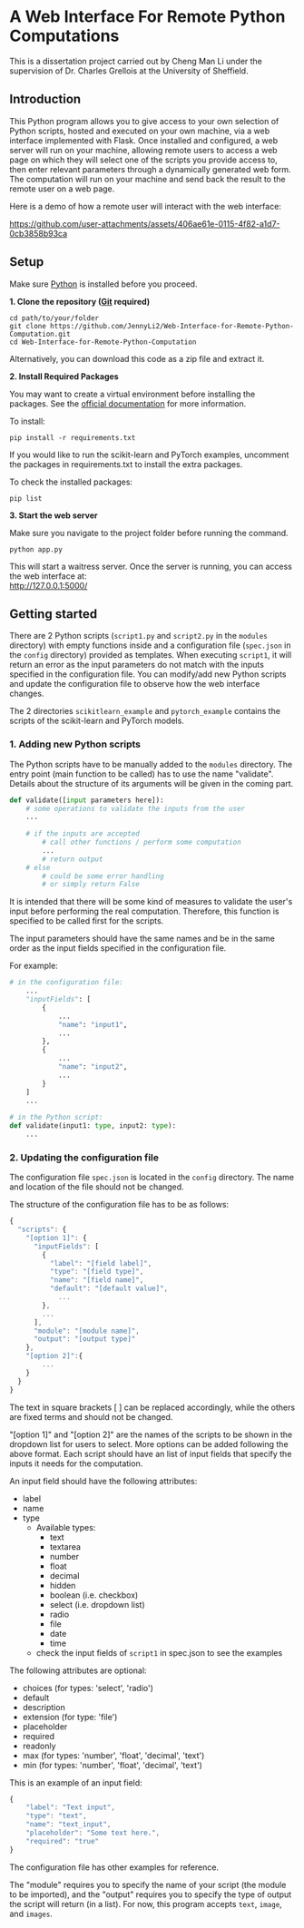 # A Web Interface For Remote Python Computations

This is a dissertation project carried out by Cheng Man Li under the supervision of Dr. Charles Grellois at the University of Sheffield.

## Introduction
This Python program allows you to give access to your own selection of Python scripts, hosted and executed on your own machine, via a web interface implemented with Flask.
Once installed and configured, a web server will run on your machine, allowing remote users to access a web page on which they will select one of the scripts you provide access to,
then enter relevant parameters through a dynamically generated web form. The computation will run on your machine and send back the result to the remote user on a web page.

Here is a demo of how a remote user will interact with the web interface:    



https://github.com/user-attachments/assets/406ae61e-0115-4f82-a1d7-0cb3858b93ca






## Setup
Make sure [Python](https://www.python.org/downloads/) is installed before you proceed.

**1. Clone the repository ([Git](https://git-scm.com/downloads) required)**
```
cd path/to/your/folder
git clone https://github.com/JennyLi2/Web-Interface-for-Remote-Python-Computation.git
cd Web-Interface-for-Remote-Python-Computation
```
Alternatively, you can download this code as a zip file and extract it.

**2. Install Required Packages**

You may want to create a virtual environment before installing the packages. See the [official documentation](https://packaging.python.org/en/latest/guides/installing-using-pip-and-virtual-environments/#create-and-use-virtual-environments) for more information.

To install:
```
pip install -r requirements.txt
```

If you would like to run the scikit-learn and PyTorch examples, uncomment the packages in requirements.txt to install the extra packages.

To check the installed packages:
```
pip list
```

**3. Start the web server**

Make sure you navigate to the project folder before running the command.
```
python app.py
```
This will start a waitress server. Once the server is running, you can access the web interface at:    
http://127.0.0.1:5000/

## Getting started

There are 2 Python scripts (`script1.py` and `script2.py` in the `modules` directory) with empty functions inside and a configuration file (`spec.json` in the `config` directory) provided as templates. When executing `script1`, it will return an error as the input parameters do not match with the inputs specified in the configuration file. You can modify/add new Python scripts and update the configuration file to observe how the web interface changes.

The 2 directories `scikitlearn_example` and `pytorch_example` contains the scripts of the scikit-learn and PyTorch models.

### 1. Adding new Python scripts   
The Python scripts have to be manually added to the `modules` directory. The entry point (main function to be called) has to use the name "validate". Details about the structure of its arguments will be given in the coming part.

```python
def validate([input parameters here]):
    # some operations to validate the inputs from the user
    ...
    
    # if the inputs are accepted
        # call other functions / perform some computation
        ...
        # return output
    # else
        # could be some error handling
        # or simply return False
```
It is intended that there will be some kind of measures to validate the user's input before performing the real computation. Therefore, this function is specified to be called first for the scripts.

The input parameters should have the same names and be in the same order as the input fields specified in the configuration file.

For example:
```python
# in the configuration file:
    ...
    "inputFields": [
        {
            ...
            "name": "input1",
            ...
        },
        {
            ...
            "name": "input2",
            ...
        }
    ]
    ...
    
# in the Python script:
def validate(input1: type, input2: type):
    ...
```

### 2. Updating the configuration file   
The configuration file `spec.json` is located in the `config` directory. The name and location of the file should not be changed.

The structure of the configuration file has to be as follows:
```javascript
{
  "scripts": {
    "[option 1]": {
      "inputFields": [
        {
          "label": "[field label]",
          "type": "[field type]",
          "name": "[field name]",
          "default": "[default value]",
            ...
        }, 
        ...
      ],
      "module": "[module name]",
      "output": "[output type]"
    },
    "[option 2]":{
        ...
    }
  }
}
```
The text in square brackets [ ] can be replaced accordingly, while the others are fixed terms and should not be changed.

"[option 1]" and "[option 2]" are the names of the scripts to be shown in the dropdown list for users to select. More options can be added following the above format. Each script should have an list of input fields that specify the inputs it needs for the computation.

An input field should have the following attributes:
* label
* name
* type
  * Available types: 
    * text
    * textarea
    * number
    * float
    * decimal
    * hidden
    * boolean (i.e. checkbox)
    * select (i.e. dropdown list)
    * radio
    * file
    * date
    * time 
  * check the input fields of `script1` in spec.json to see the examples


The following attributes are optional:
* choices (for types: 'select', 'radio')
* default
* description
* extension (for type: 'file')
* placeholder
* required
* readonly
* max (for types: 'number', 'float', 'decimal', 'text')
* min (for types: 'number', 'float', 'decimal', 'text')

This is an example of an input field:
```javascript
{
    "label": "Text input", 
    "type": "text",
    "name": "text_input",
    "placeholder": "Some text here.",
    "required": "true"
}
```

The configuration file has other examples for reference.

The "module" requires you to specify the name of your script (the module to be imported), and the "output" requires you to specify the type of output the script will return (in a list). For now, this program accepts `text`, `image`, and `images`.
